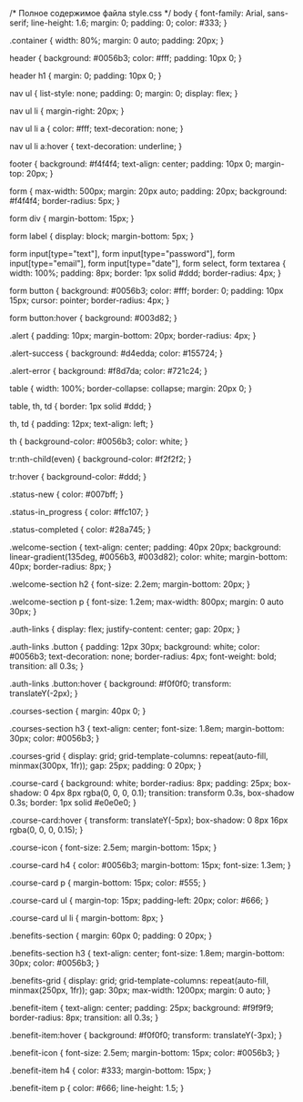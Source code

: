 /* Полное содержимое файла style.css */
body {
    font-family: Arial, sans-serif;
    line-height: 1.6;
    margin: 0;
    padding: 0;
    color: #333;
}

.container {
    width: 80%;
    margin: 0 auto;
    padding: 20px;
}

header {
    background: #0056b3;
    color: #fff;
    padding: 10px 0;
}

header h1 {
    margin: 0;
    padding: 10px 0;
}

nav ul {
    list-style: none;
    padding: 0;
    margin: 0;
    display: flex;
}

nav ul li {
    margin-right: 20px;
}

nav ul li a {
    color: #fff;
    text-decoration: none;
}

nav ul li a:hover {
    text-decoration: underline;
}

footer {
    background: #f4f4f4;
    text-align: center;
    padding: 10px 0;
    margin-top: 20px;
}

form {
    max-width: 500px;
    margin: 20px auto;
    padding: 20px;
    background: #f4f4f4;
    border-radius: 5px;
}

form div {
    margin-bottom: 15px;
}

form label {
    display: block;
    margin-bottom: 5px;
}

form input[type="text"],
form input[type="password"],
form input[type="email"],
form input[type="date"],
form select,
form textarea {
    width: 100%;
    padding: 8px;
    border: 1px solid #ddd;
    border-radius: 4px;
}

form button {
    background: #0056b3;
    color: #fff;
    border: 0;
    padding: 10px 15px;
    cursor: pointer;
    border-radius: 4px;
}

form button:hover {
    background: #003d82;
}

.alert {
    padding: 10px;
    margin-bottom: 20px;
    border-radius: 4px;
}

.alert-success {
    background: #d4edda;
    color: #155724;
}

.alert-error {
    background: #f8d7da;
    color: #721c24;
}

table {
    width: 100%;
    border-collapse: collapse;
    margin: 20px 0;
}

table, th, td {
    border: 1px solid #ddd;
}

th, td {
    padding: 12px;
    text-align: left;
}

th {
    background-color: #0056b3;
    color: white;
}

tr:nth-child(even) {
    background-color: #f2f2f2;
}

tr:hover {
    background-color: #ddd;
}

.status-new {
    color: #007bff;
}

.status-in_progress {
    color: #ffc107;
}

.status-completed {
    color: #28a745;
}

.welcome-section {
    text-align: center;
    padding: 40px 20px;
    background: linear-gradient(135deg, #0056b3, #003d82);
    color: white;
    margin-bottom: 40px;
    border-radius: 8px;
}

.welcome-section h2 {
    font-size: 2.2em;
    margin-bottom: 20px;
}

.welcome-section p {
    font-size: 1.2em;
    max-width: 800px;
    margin: 0 auto 30px;
}

.auth-links {
    display: flex;
    justify-content: center;
    gap: 20px;
}

.auth-links .button {
    padding: 12px 30px;
    background: white;
    color: #0056b3;
    text-decoration: none;
    border-radius: 4px;
    font-weight: bold;
    transition: all 0.3s;
}

.auth-links .button:hover {
    background: #f0f0f0;
    transform: translateY(-2px);
}

.courses-section {
    margin: 40px 0;
}

.courses-section h3 {
    text-align: center;
    font-size: 1.8em;
    margin-bottom: 30px;
    color: #0056b3;
}

.courses-grid {
    display: grid;
    grid-template-columns: repeat(auto-fill, minmax(300px, 1fr));
    gap: 25px;
    padding: 0 20px;
}

.course-card {
    background: white;
    border-radius: 8px;
    padding: 25px;
    box-shadow: 0 4px 8px rgba(0, 0, 0, 0.1);
    transition: transform 0.3s, box-shadow 0.3s;
    border: 1px solid #e0e0e0;
}

.course-card:hover {
    transform: translateY(-5px);
    box-shadow: 0 8px 16px rgba(0, 0, 0, 0.15);
}

.course-icon {
    font-size: 2.5em;
    margin-bottom: 15px;
}

.course-card h4 {
    color: #0056b3;
    margin-bottom: 15px;
    font-size: 1.3em;
}

.course-card p {
    margin-bottom: 15px;
    color: #555;
}

.course-card ul {
    margin-top: 15px;
    padding-left: 20px;
    color: #666;
}

.course-card ul li {
    margin-bottom: 8px;
}

.benefits-section {
    margin: 60px 0;
    padding: 0 20px;
}

.benefits-section h3 {
    text-align: center;
    font-size: 1.8em;
    margin-bottom: 30px;
    color: #0056b3;
}

.benefits-grid {
    display: grid;
    grid-template-columns: repeat(auto-fill, minmax(250px, 1fr));
    gap: 30px;
    max-width: 1200px;
    margin: 0 auto;
}

.benefit-item {
    text-align: center;
    padding: 25px;
    background: #f9f9f9;
    border-radius: 8px;
    transition: all 0.3s;
}

.benefit-item:hover {
    background: #f0f0f0;
    transform: translateY(-3px);
}

.benefit-icon {
    font-size: 2.5em;
    margin-bottom: 15px;
    color: #0056b3;
}

.benefit-item h4 {
    color: #333;
    margin-bottom: 15px;
}

.benefit-item p {
    color: #666;
    line-height: 1.5;
}

